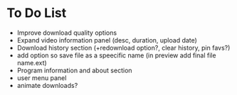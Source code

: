 # To Do List
- Improve download quality options
- Expand video information panel (desc, duration, upload date)
- Download history section (+redownload option?, clear history, pin favs?)
- add option so save file as a speecific name (in preview add final file name.ext)
- Program information and about section
- user menu panel
- animate downloads?

